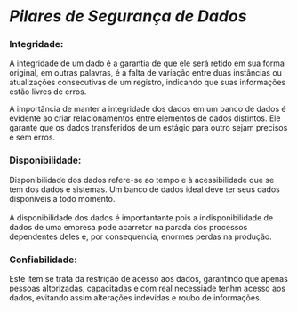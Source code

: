 # ***Pilares de Segurança de Dados***

### Integridade: 
A integridade de um dado é a garantia de que ele será retido em sua forma original, em outras palavras, é a falta de variação entre duas instâncias ou atualizações 
consecutivas de um registro, indicando que suas informações estão livres de erros.<br>

A importância de manter a integridade dos dados em um banco de dados é evidente ao criar relacionamentos entre elementos de dados distintos. 
Ele garante que os dados transferidos de um estágio para outro sejam precisos e sem erros.<br>

### Disponibilidade:
Disponibilidade dos dados refere-se ao tempo e à acessibilidade que se tem dos dados e sistemas. Um banco de dados ideal deve ter seus dados disponíveis a todo momento.<br><br>
A disponibilidade dos dados é importantante pois a indisponibilidade de dados de uma empresa pode acarretar na parada dos processos dependentes deles e, por consequencia, enormes perdas na produção.

### Confiabilidade:
Este item se trata da restrição de acesso aos dados, garantindo que apenas pessoas altorizadas, capacitadas e com real necessiade tenhm acesso aos dados, evitando assim alterações indevidas e roubo de informações. 
